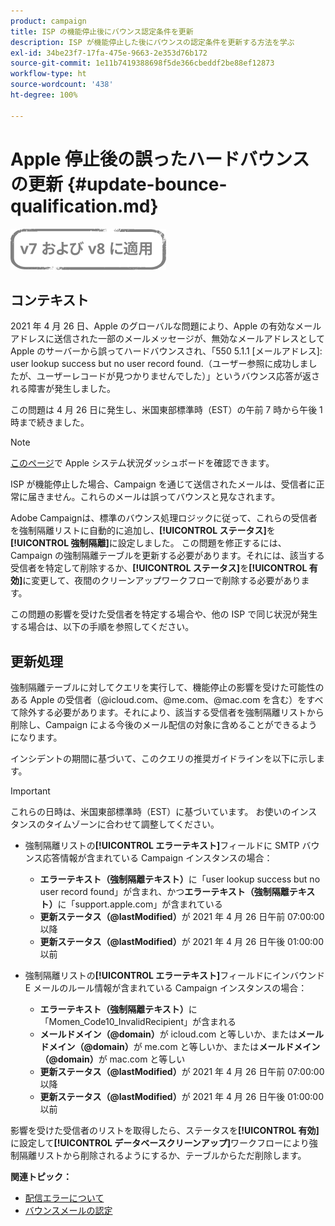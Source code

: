 ```yaml
---
product: campaign
title: ISP の機能停止後にバウンス認定条件を更新
description: ISP が機能停止した後にバウンスの認定条件を更新する方法を学ぶ
exl-id: 34be23f7-17fa-475e-9663-2e353d76b172
source-git-commit: 1e11b7419388698f5de366cbeddf2be88ef12873
workflow-type: ht
source-wordcount: '438'
ht-degree: 100%

---
```


# Apple 停止後の誤ったハードバウンスの更新 {#update-bounce-qualification.md}

![](../../assets/common.svg)

## コンテキスト

2021 年 4 月 26 日、Apple のグローバルな問題により、Apple の有効なメールアドレスに送信された一部のメールメッセージが、無効なメールアドレスとして Apple のサーバーから誤ってハードバウンスされ、「550 5.1.1 [メールアドレス]: user lookup success but no user record found.（ユーザー参照に成功しましたが、ユーザーレコードが見つかりませんでした）」というバウンス応答が返される障害が発生しました。

この問題は 4 月 26 日に発生し、米国東部標準時（EST）の午前 7 時から午後 1 時まで続きました。

>[!NOTE]
>
>[このページ](https://www.apple.com/jp/support/systemstatus/)で Apple システム状況ダッシュボードを確認できます。

ISP が機能停止した場合、Campaign を通じて送信されたメールは、受信者に正常に届きません。これらのメールは誤ってバウンスと見なされます。

Adobe Campaignは、標準のバウンス処理ロジックに従って、これらの受信者を強制隔離リストに自動的に追加し、**[!UICONTROL ステータス]**&#x200B;を&#x200B;**[!UICONTROL 強制隔離]**&#x200B;に設定しました。 この問題を修正するには、Campaign の強制隔離テーブルを更新する必要があります。それには、該当する受信者を特定して削除するか、**[!UICONTROL ステータス]**&#x200B;を&#x200B;**[!UICONTROL 有効]**&#x200B;に変更して、夜間のクリーンアップワークフローで削除する必要があります。

この問題の影響を受けた受信者を特定する場合や、他の ISP で同じ状況が発生する場合は、以下の手順を参照してください。

## 更新処理

強制隔離テーブルに対してクエリを実行して、機能停止の影響を受けた可能性のある Apple の受信者（@icloud.com、@me.com、@mac.com を含む）をすべて除外する必要があります。それにより、該当する受信者を強制隔離リストから削除し、Campaign による今後のメール配信の対象に含めることができるようになります。

インシデントの期間に基づいて、このクエリの推奨ガイドラインを以下に示します。

>[!IMPORTANT]
>
>これらの日時は、米国東部標準時（EST）に基づいています。 お使いのインスタンスのタイムゾーンに合わせて調整してください。

* 強制隔離リストの&#x200B;**[!UICONTROL エラーテキスト]**&#x200B;フィールドに SMTP バウンス応答情報が含まれている Campaign インスタンスの場合：

   * **エラーテキスト（強制隔離テキスト）**&#x200B;に「user lookup success but no user record found」が含まれ、かつ&#x200B;**エラーテキスト（強制隔離テキスト）**&#x200B;に「support.apple.com」が含まれている
   * **更新ステータス（@lastModified）**&#x200B;が 2021 年 4 月 26 日午前 07:00:00 以降
   * **更新ステータス（@lastModified）**&#x200B;が 2021 年 4 月 26 日午後 01:00:00 以前

* 強制隔離リストの&#x200B;**[!UICONTROL エラーテキスト]**&#x200B;フィールドにインバウンド E メールのルール情報が含まれている Campaign インスタンスの場合：

   * **エラーテキスト（強制隔離テキスト）**&#x200B;に「Momen_Code10_InvalidRecipient」が含まれる
   * **メールドメイン（@domain）**&#x200B;が icloud.com と等しいか、または&#x200B;**メールドメイン（@domain）**&#x200B;が me.com と等しいか、または&#x200B;**メールドメイン（@domain）**&#x200B;が mac.com と等しい
   * **更新ステータス（@lastModified）**&#x200B;が 2021 年 4 月 26 日午前 07:00:00 以降
   * **更新ステータス（@lastModified）**&#x200B;が 2021 年 4 月 26 日午後 01:00:00 以前

影響を受けた受信者のリストを取得したら、ステータスを&#x200B;**[!UICONTROL 有効]**&#x200B;に設定して&#x200B;**[!UICONTROL データベースクリーンアップ]**&#x200B;ワークフローにより強制隔離リストから削除されるようにするか、テーブルからただ削除します。

**関連トピック：**
* [配信エラーについて](understanding-delivery-failures.md)
* [バウンスメールの認定](understanding-delivery-failures.md#bounce-mail-qualification)
